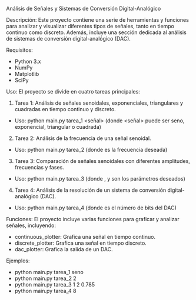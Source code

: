  Análisis de Señales y Sistemas de Conversión Digital-Analógico

Descripción:
Este proyecto contiene una serie de herramientas y funciones para analizar y visualizar diferentes tipos de señales, tanto en tiempo continuo como discreto. Además, incluye una sección dedicada al análisis de sistemas de conversión digital-analógico (DAC).

Requisitos:
- Python 3.x
- NumPy
- Matplotlib
- SciPy

Uso:
El proyecto se divide en cuatro tareas principales:

1. Tarea 1: Análisis de señales senoidales, exponenciales, triangulares y cuadradas en tiempo continuo y discreto.
- Uso: python main.py tarea_1 <señal> (donde <señal> puede ser seno, exponencial, triangular o cuadrada)
2. Tarea 2: Análisis de la frecuencia de una señal senoidal.
- Uso: python main.py tarea_2 <frecuencia> (donde <frecuencia> es la frecuencia deseada)
3. Tarea 3: Comparación de señales senoidales con diferentes amplitudes, frecuencias y fases.
- Uso: python main.py tarea_3 <amplitud> <frecuencia> <fase> (donde <amplitud>, <frecuencia> y <fase> son los parámetros deseados)
4. Tarea 4: Análisis de la resolución de un sistema de conversión digital-analógico (DAC).
- Uso: python main.py tarea_4 <bits> (donde <bits> es el número de bits del DAC)

Funciones:
El proyecto incluye varias funciones para graficar y analizar señales, incluyendo:

- continuous_plotter: Grafica una señal en tiempo continuo.
- discrete_plotter: Grafica una señal en tiempo discreto.
- dac_plotter: Grafica la salida de un DAC.

Ejemplos:
- python main.py tarea_1 seno
- python main.py tarea_2 2
- python main.py tarea_3 1 2 0.785
- python main.py tarea_4 8
